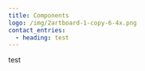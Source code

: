 ```yaml
---
title: Components
logo: /img/2artboard-1-copy-6-4x.png
contact_entries:
  - heading: test
---
```

test
